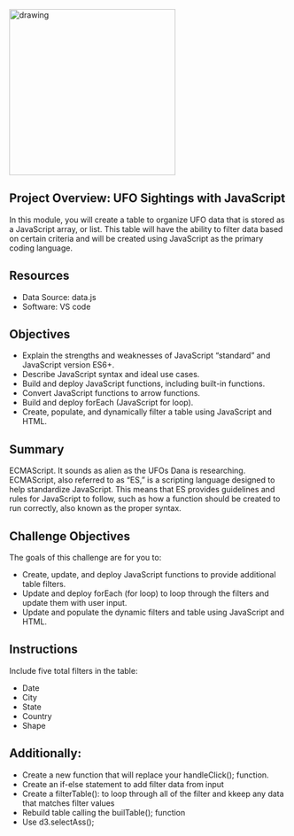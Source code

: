 <img src="UFOs_Sightings_Analysis/UFOS/static/images/ufos.jpg" alt="drawing" width="300"/>

## Project Overview: UFO Sightings with JavaScript
In this module, you will create a table to organize UFO data that is stored as a 
JavaScript array, or list. This table will have the ability to filter data based 
on certain criteria and will be created using JavaScript as the primary coding language.

## Resources
- Data Source: data.js
- Software: VS code

## Objectives
- Explain the strengths and weaknesses of JavaScript “standard” and JavaScript version ES6+. 
- Describe JavaScript syntax and ideal use cases. 
- Build and deploy JavaScript functions, including built-in functions. 
- Convert JavaScript functions to arrow functions. 
- Build and deploy forEach (JavaScript for loop). 
- Create, populate, and dynamically filter a table using JavaScript and HTML.

## Summary
ECMAScript. It sounds as alien as the UFOs Dana is researching. ECMAScript, also referred to as “ES,” 
is a scripting language designed to help standardize JavaScript. This means that ES provides guidelines
and rules for JavaScript to follow, such as how a function should
be created to run correctly, also known as the proper syntax.

## Challenge  Objectives
The goals of this challenge are for you to:
- Create, update, and deploy JavaScript functions to provide additional table filters.
- Update and deploy forEach (for loop) to loop through the filters and update them with user input.
- Update and populate the dynamic filters and table using JavaScript and HTML.

## Instructions
Include five total filters in the table:
- Date
- City
- State
- Country
- Shape

## Additionally:
- Create a new function that will replace your handleClick(); function.
- Create an if-else statement to add filter data from input
- Create a filterTable(): to loop through all of the filter and kkeep any data that matches filter values
- Rebuild table calling the builTable(); function
- Use d3.selectAss();
